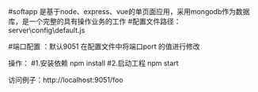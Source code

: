 #softapp 是基于node、express、vue的单页面应用，采用mongodb作为数据库，是一个完整的具有操作业务的工作
#配置文件路径：
server\config\default.js

#端口配置  ：默认9051
在配置文件中将端口port 的值进行修改


操作：
#1.安装依赖
 npm install
#2.启动工程
npm start

访问例子：http://localhost:9051/foo



